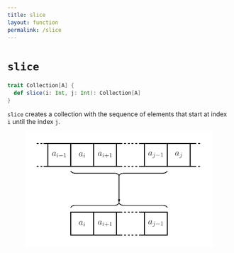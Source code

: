 ```yaml
---
title: slice
layout: function
permalink: /slice
---
```


# `slice`

~~~ scala
trait Collection[A] {
  def slice(i: Int, j: Int): Collection[A]
}
~~~

`slice` creates a collection with the sequence of elements that start at index `i` until the index `j`.

<figure class="diagram">
  <img src="images/slice.svg" alt="slice function">
  <!-- <figcaption class="diagram-desc"></figcaption> -->
</figure>
